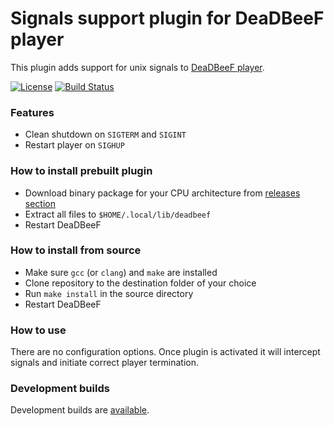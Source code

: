 # Signals support plugin for DeaDBeeF player
This plugin adds support for unix signals to [DeaDBeeF player](http://deadbeef.sourceforge.net/).

[![License](https://img.shields.io/github/license/hyperblast/ddb_signals.svg)](LICENSE)
[![Build Status](https://travis-ci.com/hyperblast/ddb_signals.svg?branch=master)](https://travis-ci.com/hyperblast/ddb_signals)

### Features
- Clean shutdown on `SIGTERM` and `SIGINT`
- Restart player on `SIGHUP`

### How to install prebuilt plugin
- Download binary package for your CPU architecture from [releases section](../../releases)
- Extract all files to `$HOME/.local/lib/deadbeef`
- Restart DeaDBeeF

### How to install from source
- Make sure `gcc` (or `clang`) and `make` are installed
- Clone repository to the destination folder of your choice
- Run `make install` in the source directory
- Restart DeaDBeeF

### How to use
There are no configuration options. Once plugin is activated it will intercept signals and initiate correct player termination.

### Development builds
Development builds are [available](https://hyperblast.org/ddb_signals/builds).
